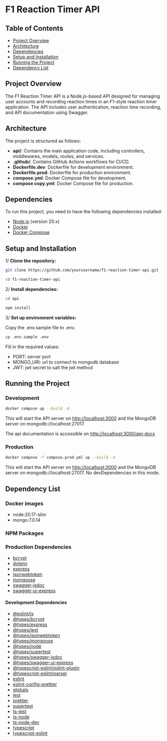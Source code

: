 # F1 Reaction Timer API

## Table of Contents

- [Project Overview](#project-overview)
- [Architecture](#architecture)
- [Dependencies](#dependencies)
- [Setup and Installation](#setup-and-installation)
- [Running the Project](#running-the-project)
- [Dependency List](#dependency-list)

## Project Overview

The F1 Reaction Timer API is a Node.js-based API designed for managing user accounts and recording reaction times in an F1-style reaction timer application. The API includes user authentication, reaction time recording, and API documentation using Swagger.

## Architecture

The project is structured as follows:

- **api/**: Contains the main application code, including controllers, middlewares, models, routes, and services.
- **.github/**: Contains GitHub Actions workflows for CI/CD.
- **Dockerfile.dev**: Dockerfile for development environment.
- **Dockerfile.prod**: Dockerfile for production environment.
- **compose.yml**: Docker Compose file for development.
- **compose copy.yml**: Docker Compose file for production.

## Dependencies

To run this project, you need to have the following dependencies installed:

- [Node.js](https://nodejs.org/) (version 20.x)
- [Docker](https://www.docker.com/)
- [Docker Compose](https://docs.docker.com/compose/)

## Setup and Installation

1/ **Clone the repository:**

````sh
git clone https://github.com/yourusername/f1-reaction-timer-api.git
````

````sh
cd f1-reaction-timer-api
````

2/ **Install dependencies:**

````sh
cd api
````

````sh
npm install
````

3/ **Set up environment variables:**

Copy the .env.sample file to .env.

````sh
cp .env.sample .env
````

Fill in the required values:

- PORT: server port
- MONGO_URI: url to connect to mongodb database
- JWT: jwt secret to salt the jwt method

## Running the Project

### Development

````sh
docker compose up --build -d
````

This will start the API server on <http://localhost:3000> and the MongoDB server on mongodb://localhost:27017.

The api documentation is accessible on <http://localhost:3000/api-docs>

### Production

````sh
docker compose -f compose.prod.yml up --build -d
````

This will start the API server on <http://localhost:3000> and the MongoDB server on mongodb://localhost:27017.
No devDependencies in this mode.

## Dependency List

### Docker images

- node:20.17-slim
- mongo:7.0.14

### NPM Packages

### Production Dependencies

- [bcrypt](https://www.npmjs.com/package/bcrypt)
- [dotenv](https://www.npmjs.com/package/dotenv)
- [express](https://www.npmjs.com/package/express)
- [jsonwebtoken](https://www.npmjs.com/package/jsonwebtoken)
- [mongoose](https://www.npmjs.com/package/mongoose)
- [swagger-jsdoc](https://www.npmjs.com/package/swagger-jsdoc)
- [swagger-ui-express](https://www.npmjs.com/package/swagger-ui-express)

#### Development Dependencies

- [@eslint/js](https://www.npmjs.com/package/@eslint/js)
- [@types/bcrypt](https://www.npmjs.com/package/@types/bcrypt)
- [@types/express](https://www.npmjs.com/package/@types/express)
- [@types/jest](https://www.npmjs.com/package/@types/jest)
- [@types/jsonwebtoken](https://www.npmjs.com/package/@types/jsonwebtoken)
- [@types/mongoose](https://www.npmjs.com/package/@types/mongoose)
- [@types/node](https://www.npmjs.com/package/@types/node)
- [@types/supertest](https://www.npmjs.com/package/@types/supertest)
- [@types/swagger-jsdoc](https://www.npmjs.com/package/@types/swagger-jsdoc)
- [@types/swagger-ui-express](https://www.npmjs.com/package/@types/swagger-ui-express)
- [@typescript-eslint/eslint-plugin](https://www.npmjs.com/package/@typescript-eslint/eslint-plugin)
- [@typescript-eslint/parser](https://www.npmjs.com/package/@typescript-eslint/parser)
- [eslint](https://www.npmjs.com/package/eslint)
- [eslint-config-prettier](https://www.npmjs.com/package/eslint-config-prettier)
- [globals](https://www.npmjs.com/package/globals)
- [jest](https://www.npmjs.com/package/jest)
- [prettier](https://www.npmjs.com/package/prettier)
- [supertest](https://www.npmjs.com/package/supertest)
- [ts-jest](https://www.npmjs.com/package/ts-jest)
- [ts-node](https://www.npmjs.com/package/ts-node)
- [ts-node-dev](https://www.npmjs.com/package/ts-node-dev)
- [typescript](https://www.npmjs.com/package/typescript)
- [typescript-eslint](https://www.npmjs.com/package/typescript-eslint)

